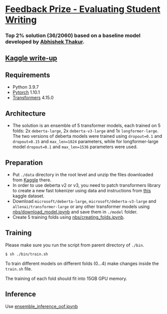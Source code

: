 # [Feedback Prize - Evaluating Student Writing](https://www.kaggle.com/c/feedback-prize-2021)

### Top 2% solution (36/2060) based on a baseline model developed by [Abhishek Thakur](https://github.com/abhishekkrthakur/long-text-token-classification).

## [Kaggle write-up](https://www.kaggle.com/c/feedback-prize-2021/discussion/313452)

## Requirements

- Python 3.9.7
- [Pytorch](https://pytorch.org/) 1.10.1
- [Transformers](https://huggingface.co/docs/transformers/index) 4.15.0


## Architecture

- The solution is an ensemble of 5 transformer models, each trained on 5 folds: 2x `deberta-large`, 2x `deberta-v3-large` and 1x `longformer-large`. The two versions of deberta models were trained using `dropout=0.1` and `dropout=0.15` and `max_len=1024` parameters, while for longformer-large model `dropout=0.1` and `max_len=1536` parameters were used. 

## Preparation

- Put `./data` directory in the root level and unzip the files downloaded from [Kaggle](https://www.kaggle.com/c/feedback-prize-2021/data) there. 
- In order to use deberta v2 or v3, you need to patch transformers library to create a new fast tokenizer using data and instructions from [this](https://www.kaggle.com/nbroad/deberta-v2-3-fast-tokenizer) kaggle dataset.
- Download `microsoft/deberta-large`, `microsoft/deberta-v3-large` and `allenai/transformer-large` or any other transformer models using [nbs/download_model.ipynb](https://github.com/akuritsyn/feedback-prize-2021/blob/main/nbs/download_model.ipynb) and save them in `./model` folder.
- Create 5 training folds using [nbs/creating_folds.ipynb](https://github.com/akuritsyn/feedback-prize-2021/blob/main/nbs/creating_folds.ipynb).

## Training

Please make sure you run the script from parent directory of `./bin`. 

~~~
$ sh ./bin/train.sh
~~~

To train different models on different folds (0...4) make changes inside the `train.sh` file. 

The training of each fold should fit into 15GB GPU memory.


## Inference

Use [ensemble_inference_oof.ipynb](https://github.com/akuritsyn/feedback-prize-2021/blob/main/nbs/ensemble_inference_oof.ipynb)
